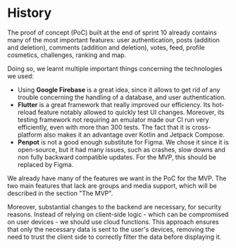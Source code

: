 # History

The proof of concept (PoC) built at the end of sprint 10 already contains many of the most important features: user authentication, posts (addition and deletion), comments (addition and deletion), votes, feed, profile cosmetics, challenges, ranking and map.

Doing so, we learnt multiple important things concerning the technologies we used:

- Using **Google Firebase** is a great idea, since it allows to get rid of any trouble concerning the handling of a database, and user authentication. 
- **Flutter** is a great framework that really improved our efficiency. Its hot-reload feature notably allowed to quickly test UI changes. Moreover, its testing framework not requiring an emulator made our CI run very efficiently, even with more than 300 tests. The fact that it is cross-platform also makes it an advantage over Kotlin and Jetpack Compose.
- **Penpot** is not a good enough substitute for Figma. We chose it since it is open-source, but it had many issues, such as crashes, slow downs and non fully backward compatible updates. For the MVP, this should be replaced by Figma.

We already have many of the features we want in the PoC for the MVP. The two main features that lack are groups and media support, which will be described in the section "The MVP".

Moreover, substantial changes to the backend are necessary, for security reasons. Instead of relying on client-side logic - which can be compromised on user devices - we should use cloud functions. This approach ensures that only the necessary data is sent to the user's devices, removing the need to trust the client side to correctly filter the data before displaying it.
